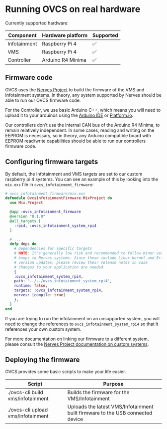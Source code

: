 # Running OVCS on real hardware

Currently supported hardware:

| Component    | Hardware platform | Supported |
|--------------|-------------------|----------------|
| Infotainment | Raspberry Pi 4    |:white_check_mark:|
| VMS          | Raspberry Pi 4    |:white_check_mark:|
| Controller   | Arduino R4 Minima |:white_check_mark:|

## Firmware code

OVCS uses the [Nerves Project](https://github.com/nerves-project) to build the firmware of the VMS and Infotainment systems. In theory, any system supported by Nerves should be able to run our OVCS firmware code.

For the Controller, we use basic Arduino C++, which means you will need to upload it to your arduinos using the [Arduino IDE](https://www.arduino.cc/en/software) or [Platform.io](https://platformio.org/).

Our controllers don't use the internal CAN bus of the Arduino R4 Minima, to remain relatively independent. In some cases, reading and writing on the EEPROM is necessary, so in theory, any Arduino compatible board with EEPROM read/write capabilities should be able to run our controllers firmware code.

## Configuring firmware targets

By default, the Infotainment and VMS targets are set to our custom raspberry pi 4 systems. You can see an example of this by looking into the `mix.exs` file in `ovcs_infotainment_firmware`:

```elixir
# ovcs_infotainment_firmware/mix.exs
defmodule OvcsInfotainmentFirmware.MixProject do
  use Mix.Project

  @app :ovcs_infotainment_firmware
  @version "0.1.0"
  @all_targets [
    :rpi4, :ovcs_infotainment_system_rpi4
  ]

  # ...
  defp deps do
    # Dependencies for specific targets
    # NOTE: It's generally low risk and recommended to follow minor version
    # bumps to Nerves systems. Since these include Linux kernel and Erlang
    # version updates, please review their release notes in case
    # changes to your application are needed.
    {
    :ovcs_infotainment_system_rpi4,
    path: "../../ovcs_infotainment_system_rpi4",
    runtime: false,
    targets: :ovcs_infotainment_system_rpi4,
    nerves: [compile: true]
    },
  ]
end
```

If you are trying to run the infotainment on an unsupported system, you will need to change the references to `ovcs_infotainment_system_rpi4` so that it references your own custom system.

For more documentation on linking our firmware to a different system, please consult the [Nerves Project documentation on custom systems](https://hexdocs.pm/nerves/customizing-systems.html).

## Deploying the firmware

OVCS provides some basic scripts to make your life easier.

| Script                            | Purpose             |
|-----------------------------------|---------------------|
| ./ovcs-cli build vms/infotainment | Builds the firmware for the VMS/Infotainment     |
| ./ovcs-cli upload vms/infotainment |  Uploads the latest VMS/Infotainment built firmware to the USB connected device |